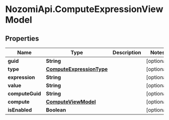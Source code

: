 # NozomiApi.ComputeExpressionViewModel

## Properties
Name | Type | Description | Notes
------------ | ------------- | ------------- | -------------
**guid** | **String** |  | [optional] 
**type** | [**ComputeExpressionType**](ComputeExpressionType.md) |  | [optional] 
**expression** | **String** |  | [optional] 
**value** | **String** |  | [optional] 
**computeGuid** | **String** |  | [optional] 
**compute** | [**ComputeViewModel**](ComputeViewModel.md) |  | [optional] 
**isEnabled** | **Boolean** |  | [optional] 
